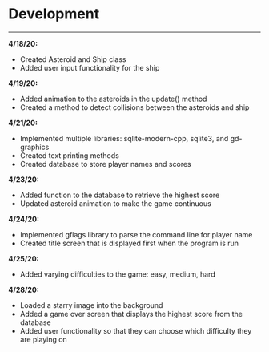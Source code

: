 # Development

---
 **4/18/20:** 
- Created Asteroid and Ship class
- Added user input functionality for the ship

 **4/19/20:** 
- Added animation to the asteroids in the update() method
- Created a method to detect collisions between the asteroids and ship

 **4/21/20:** 
 - Implemented multiple libraries: sqlite-modern-cpp, sqlite3, and gd-graphics
 - Created text printing methods
 - Created database to store player names and scores
 
 **4/23/20:** 
 - Added function to the database to retrieve the highest score
 - Updated asteroid animation to make the game continuous

 **4/24/20:** 
 - Implemented gflags library to parse the command line for player name
 - Created title screen that is displayed first when the program is run
 
 **4/25/20:** 
 - Added varying difficulties to the game: easy, medium, hard
 
 **4/28/20:** 
 - Loaded a starry image into the background
 - Added a game over screen that displays the highest score from the database
 - Added user functionality so that they can choose which difficulty they are playing on
 
 
